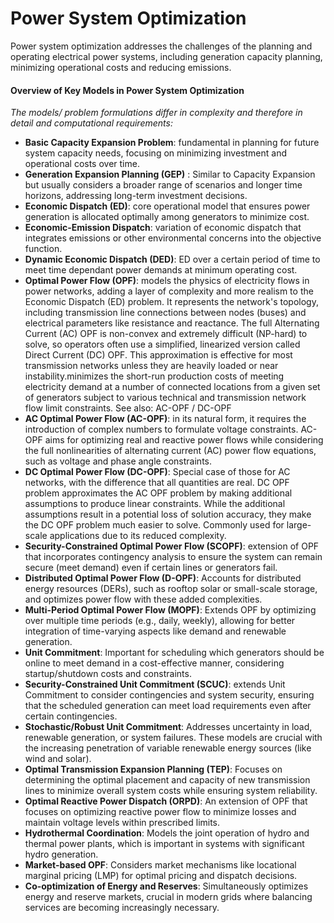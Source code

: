 # Power System Optimization

Power system optimization addresses the challenges of the planning and operating electrical power systems, including generation capacity planning, minimizing operational costs and reducing emissions.  

#### Overview of Key Models in Power System Optimization
_The models/ problem formulations differ in complexity and therefore in detail and computational requirements:_

- **Basic Capacity Expansion Problem**: fundamental in planning for future system capacity needs, focusing on minimizing investment and operational costs over time.
- **Generation Expansion Planning (GEP)** : Similar to Capacity Expansion but usually considers a broader range of scenarios and longer time horizons, addressing long-term investment decisions.
- **Economic Dispatch (ED)**: core operational model that ensures power generation is allocated optimally among generators to minimize cost.
- **Economic-Emission Dispatch**: variation of economic dispatch that integrates emissions or other environmental concerns into the objective function.
- **Dynamic Economic Dispatch (DED)**: ED over a certain period of time to meet time dependant power demands at minimum operating cost. 
- **Optimal Power Flow (OPF)**: models the physics of electricity flows in power networks, adding a layer of complexity and more realism to the Economic Dispatch (ED) problem. It represents the network's topology, including transmission line connections between nodes (buses) and electrical parameters like resistance and reactance. The full Alternating Current (AC) OPF is non-convex and extremely difficult (NP-hard) to solve, so operators often use a simplified, linearized version called Direct Current (DC) OPF. This approximation is effective for most transmission networks unless they are heavily loaded or near instability.minimizes the short-run production costs of meeting electricity demand at a number of connected locations from a given set of generators subject to various technical and transmission network flow limit constraints. See also: AC-OPF / DC-OPF
- **AC Optimal Power Flow (AC-OPF)**: in its natural form, it requires the introduction of complex numbers to formulate voltage constraints. AC-OPF aims for optimizing real and reactive power flows while considering the full nonlinearities of alternating current (AC) power flow equations, such as voltage and phase angle constraints.
- **DC Optimal Power Flow (DC-OPF)**: Special case of those for AC networks, with the difference that all quantities are real. DC OPF problem approximates the AC OPF problem by making additional assumptions to produce linear constraints. While the additional assumptions result in a potential loss of solution accuracy, they make the DC OPF problem much easier to solve. Commonly used for large-scale applications due to its reduced complexity.
- **Security-Constrained Optimal Power Flow (SCOPF)**: extension of OPF that incorporates contingency analysis to ensure the system can remain secure (meet demand) even if certain lines or generators fail. 
- **Distributed Optimal Power Flow (D-OPF)**: Accounts for distributed energy resources (DERs), such as rooftop solar or small-scale storage, and optimizes power flow with these added complexities.
- **Multi-Period Optimal Power Flow (MOPF)**: Extends OPF by optimizing over multiple time periods (e.g., daily, weekly), allowing for better integration of time-varying aspects like demand and renewable generation.
- **Unit Commitment**: Important for scheduling which generators should be online to meet demand in a cost-effective manner, considering startup/shutdown costs and constraints.
- **Security-Constrained Unit Commitment (SCUC)**: extends Unit Commitment to consider contingencies and system security, ensuring that the scheduled generation can meet load requirements even after certain contingencies.
- **Stochastic/Robust Unit Commitment**: Addresses uncertainty in load, renewable generation, or system failures. These models are crucial with the increasing penetration of variable renewable energy sources (like wind and solar).
- **Optimal Transmission Expansion Planning (TEP)**: Focuses on determining the optimal placement and capacity of new transmission lines to minimize overall system costs while ensuring system reliability.
- **Optimal Reactive Power Dispatch (ORPD)**: An extension of OPF that focuses on optimizing reactive power flow to minimize losses and maintain voltage levels within prescribed limits.
- **Hydrothermal Coordination**: Models the joint operation of hydro and thermal power plants, which is important in systems with significant hydro generation.
- **Market-based OPF**: Considers market mechanisms like locational marginal pricing (LMP) for optimal pricing and dispatch decisions.
- **Co-optimization of Energy and Reserves**: Simultaneously optimizes energy and reserve markets, crucial in modern grids where balancing services are becoming increasingly necessary.